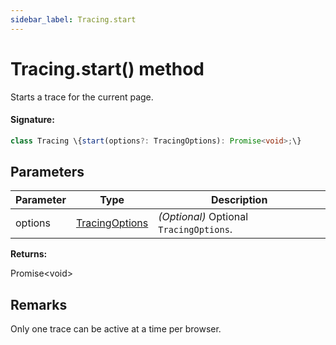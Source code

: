 ```yaml
---
sidebar_label: Tracing.start
---
```


# Tracing.start() method

Starts a trace for the current page.

#### Signature:

```typescript
class Tracing \{start(options?: TracingOptions): Promise<void>;\}
```

## Parameters

| Parameter | Type                                            | Description                                        |
| --------- | ----------------------------------------------- | -------------------------------------------------- |
| options   | [TracingOptions](./puppeteer.tracingoptions.md) | _(Optional)_ Optional <code>TracingOptions</code>. |

**Returns:**

Promise&lt;void&gt;

## Remarks

Only one trace can be active at a time per browser.
